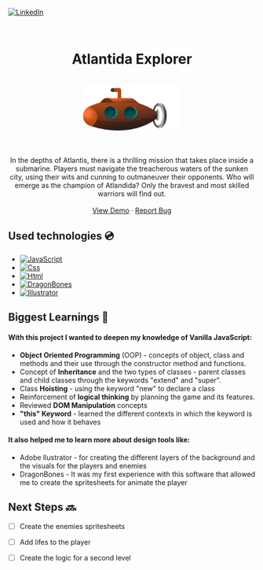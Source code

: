 [![LinkedIn][linkedin-shield]][linkedin-url]
<!-- PROJECT LOGO -->
<br />

<p align="center">
  
</p>
<div align="center">

<h1 align="center">Atlantida Explorer</h1>
<br />
<img src="https://github.com/andregn26/game--js--Atlandida-Explorer/blob/main/assets/subgif.gif" width="200" alt="animated" />
    <br />
    <br />
    <br />
  <p align="center">
    In the depths of Atlantis, there is a thrilling mission that takes place inside a submarine. Players must navigate the treacherous waters of the sunken city, using their wits and cunning to outmaneuver their opponents. Who will emerge as the champion of Atlandida? Only the bravest and most skilled warriors will find out.
    <br />
    <br />
    <a href="https://andregn26.github.io/game--js--Atlandida-Explorer/" target="_blank">View Demo</a>
    ·
    <a href="https://github.com/andregn26/game--js--Atlandida-Explorer/issues">Report Bug</a>
    
  </p>
</div>



## Used technologies 💿

* [![JavaScript][JavaScript-shield]][JavaScript-url]
* [![Css][Css-shield]][Css-url]
* [![Html][Html-shield]][Css-url]
* [![DragonBones][Dragonbones-shield]][Dragonbones-url]
* [![Illustrator][Illustrator-shield]][Illustrator-url]



<!-- ACKNOWLEDGMENTS -->
## Biggest Learnings 📖

#### With this project I wanted to deepen my knowledge of Vanilla JavaScript:
* []() **Object Oriented Programming** (OOP) - concepts of object, class and methods and their use through the constructor method and functions.
* []() Concept of **Inheritance** and the two types of classes - parent classes and child classes through the keywords "extend" and "super".
* []() Class **Hoisting** - using the keyword "new" to declare a class
* []() Reinforcement of **logical thinking** by planning the game and its features.
* []() Reviewed **DOM Manipulation** concepts
* []() **"this" Keyword** - learned the different contexts in which the keyword is used and how it behaves


#### It also helped me to learn more about design tools like:
* []() Adobe Ilustrator -  for creating the different layers of the background and the visuals for the players and enemies
* []() DragonBones - It was my first experience with this software that allowed me to create the spritesheets for animate the player



<!-- Next Steps -->
## Next Steps :soon:
- [ ] Create the enemies spritesheets
- [ ] Add lifes to the player
- [ ] Create the logic for a second level




[linkedin-url]: https://linkedin.com/in/andrengregorio
[linkedin-shield]: https://img.shields.io/badge/-LinkedIn-black.svg?style=for-the-badge&logo=linkedin&colorB=555
[JavaScript-url]: https://www.javascript.com
[JavaScript-shield]: https://img.shields.io/badge/-JavaScript-F7DF1E?logo=nodedotjs&logoColor=F7DF1E&logoWidth=30&labelColor=black&style=for-the-badge
[Css-shield]: https://img.shields.io/badge/-CSS3-1572B6?logo=css3&logoColor=1572B6&logoWidth=30&labelColor=black&style=for-the-badge
[Css-url]: https://www.w3.org/Style/CSS/Overview.en.html
[Html-shield]: https://img.shields.io/badge/-HTML5-E34F26?logo=html5&logoColor=E34F26&logoWidth=30&labelColor=black&style=for-the-badge
[Html-url]: https://www.w3.org/html/
[Dragonbones-shield]: https://img.shields.io/badge/-DragonBones-81D665?&style=for-the-badge
[Dragonbones-url]: https://docs.egret.com/dragonbones/en
[Illustrator-shield]: https://img.shields.io/badge/-Adobe%20Illustrator-FF9A00?logo=Adobe%20Illustrator&logoColor=FF9A00&logoWidth=30&labelColor=black&style=for-the-badge
[Illustrator-url]: https://www.adobe.com/pt/products/illustrator.html?gclid=CjwKCAiA76-dBhByEiwAA0_s9WDcA3kEU--ddsMk8npKNcRNgAdJmgu6v2Krz8Mss2VMOMfO8OOj8BoCDxQQAvD_BwE&mv=search&mv=search&sdid=KCJMVLF6&ef_id=CjwKCAiA76-dBhByEiwAA0_s9WDcA3kEU--ddsMk8npKNcRNgAdJmgu6v2Krz8Mss2VMOMfO8OOj8BoCDxQQAvD_BwE:G:s&s_kwcid=AL!3085!3!596406827930!e!!g!!illustrator!1479761007!62724397572


